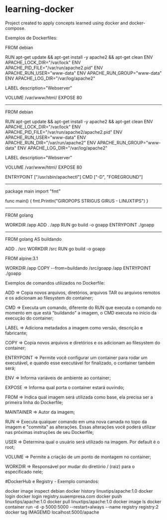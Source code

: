 # learning-docker

Project created to apply concepts learned using docker and docker-compose.

Exemplos de Dockerfiles:
 
 FROM debian

RUN apt-get update && apt-get install -y apache2 && apt-get clean
ENV APACHE_LOCK_DIR="/var/lock"
ENV APACHE_PID_FILE="/var/run/apache2.pid"
ENV APACHE_RUN_USER="www-data"
ENV APACHE_RUN_GROUP="www-data"
ENV APACHE_LOG_DIR="/var/log/apache2"

LABEL description="Webserver"

VOLUME /var/www/html/
EXPOSE 80

----------------------------------------------------------------------------------------------
FROM debian

RUN apt-get update && apt-get install -y apache2 && apt-get clean
ENV APACHE_LOCK_DIR="/var/lock"
ENV APACHE_PID_FILE="/var/run/apache2/apache2.pid"
ENV APACHE_RUN_USER="www-data"
ENV APACHE_RUN_DIR="/var/run/apache2"
ENV APACHE_RUN_GROUP="www-data"
ENV APACHE_LOG_DIR="/var/log/apache2"

LABEL description="Webserver"

VOLUME /var/www/html/
EXPOSE 80

ENTRYPOINT ["/usr/sbin/apachectl"]
CMD ["-D", "FOREGROUND"]

----------------------------------------------------------------------------------------------
package main
import "fmt"

func main() {
	fmt.Println("GIROPOPS STRIGUS GIRUS - LINUXTIPS")
}

----------------------------------------------------------------------------------------------
FROM golang

WORKDIR /app
ADD . /app
RUN go build -o goapp
ENTRYPOINT ./goapp

----------------------------------------------------------------------------------------------
FROM golang AS buildando

ADD . /src
WORKDIR /src
RUN go build -o goapp

FROM alpine:3.1

WORKDIR /app
COPY --from=buildando /src/goapp /app
ENTRYPOINT ./goapp

Exemplos de comandos utilizados no Dockerfile:

ADD => Copia novos arquivos, diretórios, arquivos TAR ou arquivos remotos e os adicionam ao filesystem do container;

CMD => Executa um comando, diferente do RUN que executa o comando no momento em que está "buildando" a imagem, o CMD executa no início da execução do container;

LABEL => Adiciona metadados a imagem como versão, descrição e fabricante;

COPY => Copia novos arquivos e diretórios e os adicionam ao filesystem do container;

ENTRYPOINT => Permite você configurar um container para rodar um executável, e quando esse executável for finalizado, o container também será;

ENV => Informa variáveis de ambiente ao container;

EXPOSE => Informa qual porta o container estará ouvindo;

FROM => Indica qual imagem será utilizada como base, ela precisa ser a primeira linha do Dockerfile;

MAINTAINER => Autor da imagem; 

RUN => Executa qualquer comando em uma nova camada no topo da imagem e "commita" as alterações. Essas alterações você poderá utilizar nas próximas instruções de seu Dockerfile;

USER => Determina qual o usuário será utilizado na imagem. Por default é o root;

VOLUME => Permite a criação de um ponto de montagem no container;

WORKDIR => Responsável por mudar do diretório / (raiz) para o especificado nele;

#DockerHub e Registry - Exemplo comandos: 

docker image inspect debian
docker history linuxtips/apache:1.0
docker login
docker login registry.suaempresa.com
docker push linuxtips/apache:1.0
docker pull linuxtips/apache:1.0
docker image ls
docker container run -d -p 5000:5000 --restart=always --name registry registry:2
docker tag IMAGEMID localhost:5000/apache

 
